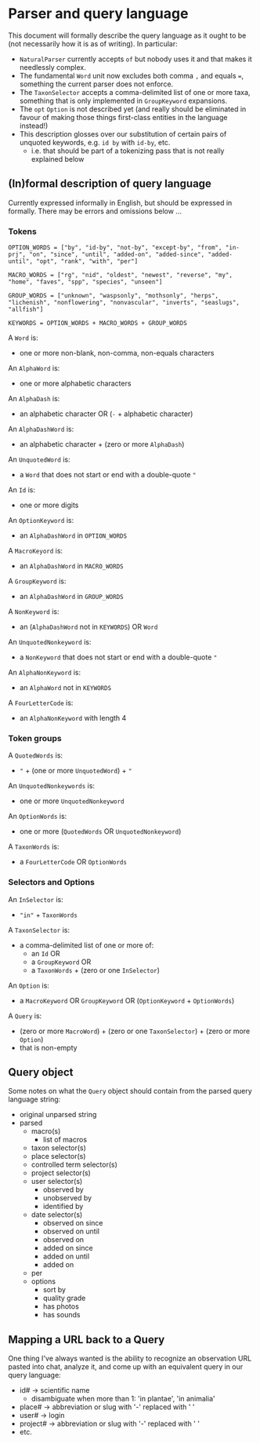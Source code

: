 # Parser and query language

This document will formally describe the query language as it ought to be (not necessarily how it is as of writing). In particular:

- `NaturalParser` currently accepts `of` but nobody uses it and that makes it needlessly complex.  
- The fundamental `Word` unit now excludes both comma `,` and equals `=`, something the current parser does not enforce.
- The `TaxonSelector` accepts a comma-delimited list of one or more taxa, something that is only implemented in `GroupKeyword` expansions.
- The `opt` `Option` is not described yet (and really should be eliminated in favour of making those things first-class entities in the language instead!)
- This description glosses over our substitution of certain pairs of unquoted keywords, e.g. `id by` with `id-by`, etc.
    - i.e. that should be part of a tokenizing pass that is not really explained below

## (In)formal description of query language

Currently expressed informally in English, but should be expressed in formally. There may be errors and omissions below ...

### Tokens

`OPTION_WORDS = ["by", "id-by", "not-by", "except-by", "from", "in-prj", "on", "since", "until", "added-on", "added-since", "added-until", "opt", "rank", "with", "per"]`  

`MACRO_WORDS = ["rg", "nid", "oldest", "newest", "reverse", "my", "home", "faves", "spp", "species", "unseen"]`  

`GROUP_WORDS = ["unknown", "waspsonly", "mothsonly", "herps", "lichenish", "nonflowering", "nonvascular", "inverts", "seaslugs", "allfish"]`  

`KEYWORDS = OPTION_WORDS + MACRO_WORDS + GROUP_WORDS`

A `Word` is:

- one or more non-blank, non-comma, non-equals characters

An `AlphaWord` is:

- one or more alphabetic characters
  
An `AlphaDash` is:

- an alphabetic character OR (`-` + alphabetic character)

An `AlphaDashWord` is:

- an alphabetic character + (zero or more `AlphaDash`)

An `UnquotedWord` is:

- a `Word` that does not start or end with a double-quote `"`

An `Id` is:

- one or more digits  

An `OptionKeyword` is:

- an `AlphaDashWord` in `OPTION_WORDS`

A `MacroKeyord` is:

- an `AlphaDashWord` in `MACRO_WORDS`

A `GroupKeyword` is:

- an `AlphaDashWord` in `GROUP_WORDS`
 
A `NonKeyword` is:

- an (`AlphaDashWord` not in `KEYWORDS`) OR `Word`

An `UnquotedNonkeyword` is:

- a `NonKeyword` that does not start or end with a double-quote `"`
  
An `AlphaNonKeyword` is:

- an `AlphaWord` not in `KEYWORDS`

A `FourLetterCode` is:

- an `AlphaNonKeyword` with length 4

### Token groups

A `QuotedWords` is:

- `"` + (one or more `UnquotedWord`) + `"`

An `UnquotedNonkeywords` is:

- one or more `UnquotedNonkeyword`

An `OptionWords` is:

- one or more (`QuotedWords` OR `UnquotedNonkeyword`)

A `TaxonWords` is:

- a `FourLetterCode` OR `OptionWords`

### Selectors and Options
  
An `InSelector` is:

- `"in"` + `TaxonWords`

A `TaxonSelector` is:

- a comma-delimited list of one or more of:
	+  an `Id` OR  
	+  a `GroupKeyword` OR
	+  a `TaxonWords` + (zero or one `InSelector`)

An `Option` is:

- a `MacroKeyword` OR `GroupKeyword` OR (`OptionKeyword` + `OptionWords`)

A `Query` is:  
  
- (zero or more `MacroWord`) + (zero or one `TaxonSelector`) + (zero or more `Option`)
- that is non-empty

## Query object  

Some notes on what the `Query` object should contain from the parsed query language string:

+ original unparsed string
+ parsed
	+ macro(s)
		* list of macros
    + taxon selector(s)
    + place selector(s)
    + controlled term selector(s)
    + project selector(s)
    + user selector(s)
	    * observed by
	    * unobserved by
	    * identified by
    + date selector(s)
	    * observed on since
	    * observed on until
	    * observed on
	    * added on since
	    * added on until
	    * added on
    + per
    + options
	    * sort by
	    * quality grade
	    * has photos
	    * has sounds

## Mapping a URL back to a Query

One thing I've always wanted is the ability to recognize an observation URL pasted into chat, analyze it, and come up with an equivalent query in our query language: 

- id# -> scientific name
	+ disambiguate when more than 1: 'in plantae', 'in animalia'
- place# -> abbreviation or slug with '-' replaced with ' '
- user# -> login
- project# -> abbreviation or slug with '-' replaced with ' '
- etc.

